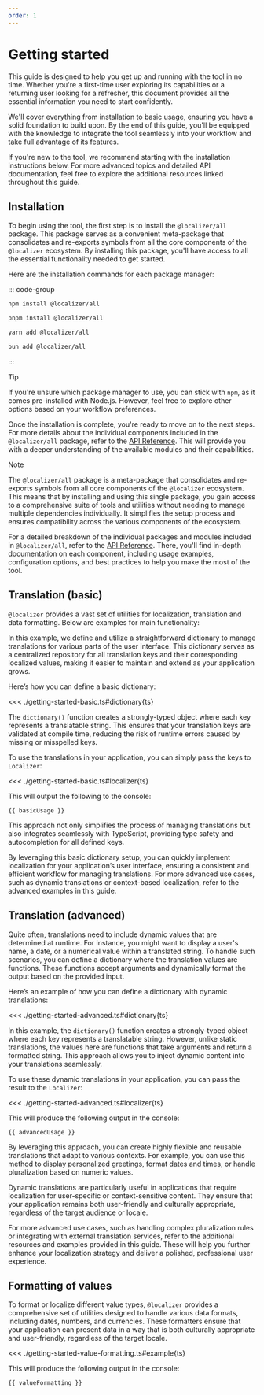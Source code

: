 ```yaml
---
order: 1
---
```


# Getting started

<script setup>
  import basicUsage from './getting-started-basic';
  import advancedUsage from './getting-started-advanced';
  import valueFormatting from './getting-started-value-formatting';
</script>

This guide is designed to help you get up and running with the tool in no time. Whether you're a first-time user exploring its capabilities or a returning user looking for a refresher, this document provides all the essential information you need to start confidently.

We'll cover everything from installation to basic usage, ensuring you have a solid foundation to build upon. By the end of this guide, you'll be equipped with the knowledge to integrate the tool seamlessly into your workflow and take full advantage of its features.

If you're new to the tool, we recommend starting with the installation instructions below. For more advanced topics and detailed API documentation, feel free to explore the additional resources linked throughout this guide.

## Installation

To begin using the tool, the first step is to install the `@localizer/all` package. This package serves as a convenient meta-package that consolidates and re-exports symbols from all the core components of the `@localizer` ecosystem. By installing this package, you'll have access to all the essential functionality needed to get started.

Here are the installation commands for each package manager:

::: code-group

```sh [npm]
npm install @localizer/all
```

```sh [pnpm]
pnpm install @localizer/all
```

```sh [yarn]
yarn add @localizer/all
```

```sh [bun]
bun add @localizer/all
```

:::

> [!TIP]
> If you're unsure which package manager to use, you can stick with `npm`, as it comes pre-installed with Node.js. However, feel free to explore other options based on your workflow preferences.

Once the installation is complete, you're ready to move on to the next steps. For more details about the individual components included in the `@localizer/all` package, refer to the [API Reference](../api-reference/index.md). This will provide you with a deeper understanding of the available modules and their capabilities.

> [!NOTE]
> The `@localizer/all` package is a meta-package that consolidates and re-exports symbols from all core components of the `@localizer` ecosystem. This means that by installing and using this single package, you gain access to a comprehensive suite of tools and utilities without needing to manage multiple dependencies individually. It simplifies the setup process and ensures compatibility across the various components of the ecosystem.
>
> For a detailed breakdown of the individual packages and modules included in `@localizer/all`, refer to the [API Reference](../api-reference/index.md). There, you'll find in-depth documentation on each component, including usage examples, configuration options, and best practices to help you make the most of the tool.

## Translation (basic) <Badge type="warning" text="experimental" />

`@localizer` provides a vast set of utilities for localization, translation and data formatting. Below are examples for main functionality:

In this example, we define and utilize a straightforward dictionary to manage translations for various parts of the user interface. This dictionary serves as a centralized repository for all translation keys and their corresponding localized values, making it easier to maintain and extend as your application grows.

Here’s how you can define a basic dictionary:

<<< ./getting-started-basic.ts#dictionary{ts}

The `dictionary()` function creates a strongly-typed object where each key represents a translatable string. This ensures that your translation keys are validated at compile time, reducing the risk of runtime errors caused by missing or misspelled keys.

To use the translations in your application, you can simply pass the keys to `Localizer`:

<<< ./getting-started-basic.ts#localizer{ts}

This will output the following to the console:

```console-vue
{{ basicUsage }}
```

This approach not only simplifies the process of managing translations but also integrates seamlessly with TypeScript, providing type safety and autocompletion for all defined keys.

By leveraging this basic dictionary setup, you can quickly implement localization for your application’s user interface, ensuring a consistent and efficient workflow for managing translations. For more advanced use cases, such as dynamic translations or context-based localization, refer to the advanced examples in this guide.

## Translation (advanced) <Badge type="warning" text="experimental" />

Quite often, translations need to include dynamic values that are determined at runtime. For instance, you might want to display a user's name, a date, or a numerical value within a translated string. To handle such scenarios, you can define a dictionary where the translation values are functions. These functions accept arguments and dynamically format the output based on the provided input.

Here’s an example of how you can define a dictionary with dynamic translations:

<<< ./getting-started-advanced.ts#dictionary{ts}

In this example, the `dictionary()` function creates a strongly-typed object where each key represents a translatable string. However, unlike static translations, the values here are functions that take arguments and return a formatted string. This approach allows you to inject dynamic content into your translations seamlessly.

To use these dynamic translations in your application, you can pass the result to the `Localizer`:

<<< ./getting-started-advanced.ts#localizer{ts}

This will produce the following output in the console:

```console-vue
{{ advancedUsage }}
```

By leveraging this approach, you can create highly flexible and reusable translations that adapt to various contexts. For example, you can use this method to display personalized greetings, format dates and times, or handle pluralization based on numeric values.

Dynamic translations are particularly useful in applications that require localization for user-specific or context-sensitive content. They ensure that your application remains both user-friendly and culturally appropriate, regardless of the target audience or locale.

For more advanced use cases, such as handling complex pluralization rules or integrating with external translation services, refer to the additional resources and examples provided in this guide. These will help you further enhance your localization strategy and deliver a polished, professional user experience.

## Formatting of values

To format or localize different value types, `@localizer` provides a comprehensive set of utilities designed to handle various data formats, including dates, numbers, and currencies. These formatters ensure that your application can present data in a way that is both culturally appropriate and user-friendly, regardless of the target locale.

<<< ./getting-started-value-formatting.ts#example{ts}

This will produce the following output in the console:

```console-vue
{{ valueFormatting }}
```
